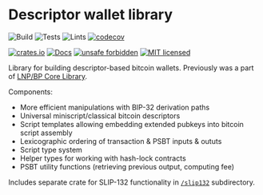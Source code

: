 # Descriptor wallet library

![Build](https://github.com/LNP-BP/descriptor-wallet/workflows/Build/badge.svg)
![Tests](https://github.com/LNP-BP/descriptor-wallet/workflows/Tests/badge.svg)
![Lints](https://github.com/LNP-BP/descriptor-wallet/workflows/Lints/badge.svg)
[![codecov](https://codecov.io/gh/LNP-BP/descriptor-wallet/branch/master/graph/badge.svg)](https://codecov.io/gh/LNP-BP/descriptor-wallet)

[![crates.io](https://meritbadge.herokuapp.com/descriptor-wallet)](https://crates.io/crates/descriptor-wallet)
[![Docs](https://docs.rs/descriptor-wallet/badge.svg)](https://docs.rs/descriptor-wallet)
[![unsafe forbidden](https://img.shields.io/badge/unsafe-forbidden-success.svg)](https://github.com/rust-secure-code/safety-dance/)
[![MIT licensed](https://img.shields.io/github/license/LNP-BP/descriptor-wallet)](./LICENSE)

Library for building descriptor-based bitcoin wallets. Previously was a part of
[LNP/BP Core Library](https://github.com/LNP-BP/rust-lnpbp).

Components:
- More efficient manipulations with BIP-32 derivation paths
- Universal miniscript/classical bitcoin descriptors
- Script templates allowing embedding extended pubkeys into bitcoin script 
  assembly
- Lexicographic ordering of transaction & PSBT inputs & oututs
- Script type system
- Helper types for working with hash-lock contracts
- PSBT utility functions (retrieving previous output, computing fee)

Includes separate crate for SLIP-132 functionality in [`/slip132`](./slip132)
subdirectory.
